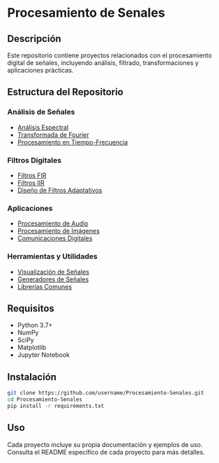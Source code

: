 # Procesamiento de Senales

## Descripción
Este repositorio contiene proyectos relacionados con el procesamiento digital de señales, incluyendo análisis, filtrado, transformaciones y aplicaciones prácticas.

## Estructura del Repositorio

### Análisis de Señales
- [Análisis Espectral](/proyectos/analisis-espectral)
- [Transformada de Fourier](/proyectos/transformada-fourier)
- [Procesamiento en Tiempo-Frecuencia](/proyectos/tiempo-frecuencia)

### Filtros Digitales
- [Filtros FIR](/proyectos/filtros-fir)
- [Filtros IIR](/proyectos/filtros-iir)
- [Diseño de Filtros Adaptativos](/proyectos/filtros-adaptativos)

### Aplicaciones
- [Procesamiento de Audio](/proyectos/audio)
- [Procesamiento de Imágenes](/proyectos/imagenes)
- [Comunicaciones Digitales](/proyectos/comunicaciones)

### Herramientas y Utilidades
- [Visualización de Señales](/proyectos/visualizacion)
- [Generadores de Señales](/proyectos/generadores)
- [Librerías Comunes](/proyectos/librerias)

## Requisitos
- Python 3.7+
- NumPy
- SciPy
- Matplotlib
- Jupyter Notebook

## Instalación
```bash
git clone https://github.com/username/Procesamiento-Senales.git
cd Procesamiento-Senales
pip install -r requirements.txt
```

## Uso
Cada proyecto incluye su propia documentación y ejemplos de uso. Consulta el README específico de cada proyecto para más detalles.